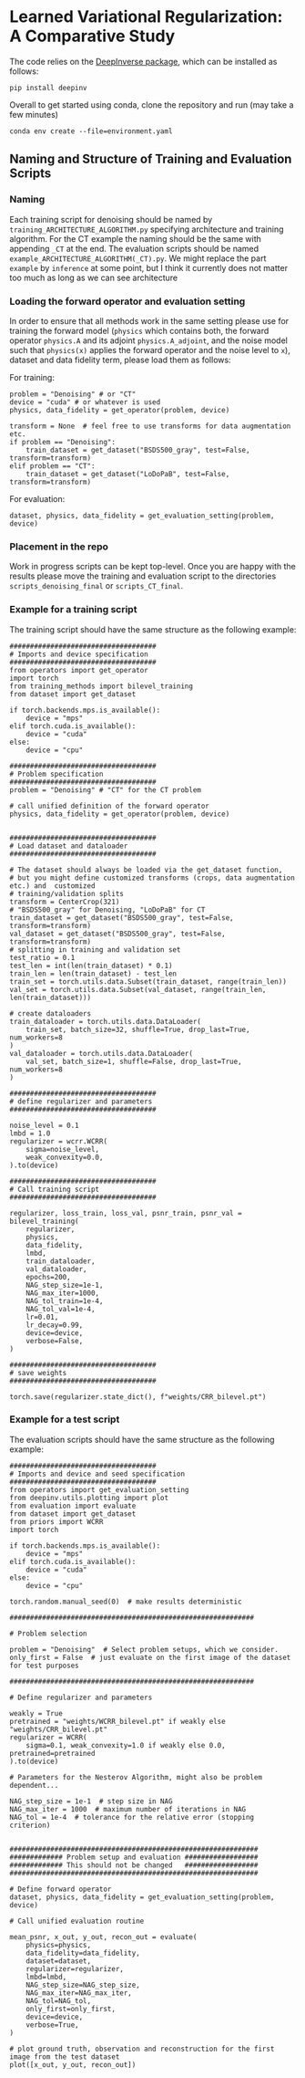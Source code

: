 # Learned Variational Regularization: A Comparative Study 

The code relies on the [DeepInverse package](https://deepinv.github.io), which can be installed as follows:

```
pip install deepinv
```
Overall to get started using conda, clone the repository and run (may take a few minutes)
```
conda env create --file=environment.yaml
```

## Naming and Structure of Training and Evaluation Scripts

### Naming

Each training script for denoising should be named by `training_ARCHITECTURE_ALGORITHM.py` specifying architecture and training algorithm. For the CT example the naming should be the same with appending `_CT` at the end. The evaluation scripts should be named `example_ARCHITECTURE_ALGORITHM(_CT).py`. We might replace the part `example` by `inference` at some point, but I think it currently does not matter too much as long as we can see architecture 

### Loading the forward operator and evaluation setting

In order to ensure that all methods work in the same setting please use for training the forward model (`physics` which contains both, the forward operator `physics.A` and its adjoint `physics.A_adjoint`, and the noise model such that `physics(x)` applies the forward operator and the noise level to `x`), dataset and data fidelity term, please load them as follows:

For training:
```
problem = "Denoising" # or "CT"
device = "cuda" # or whatever is used
physics, data_fidelity = get_operator(problem, device)

transform = None  # feel free to use transforms for data augmentation etc.
if problem == "Denoising":
	train_dataset = get_dataset("BSDS500_gray", test=False, transform=transform) 
elif problem == "CT":
	train_dataset = get_dataset("LoDoPaB", test=False, transform=transform) 
```

For evaluation:
```
dataset, physics, data_fidelity = get_evaluation_setting(problem, device)
```

### Placement in the repo

Work in progress scripts can be kept top-level. Once you are happy with the results please move the training and evaluation script to the directories `scripts_denoising_final` or `scripts_CT_final`.

### Example for a training script

The training script should have the same structure as the following example:
```
####################################
# Imports and device specification
####################################
from operators import get_operator
import torch
from training_methods import bilevel_training
from dataset import get_dataset

if torch.backends.mps.is_available():
    device = "mps"
elif torch.cuda.is_available():
    device = "cuda"
else:
    device = "cpu"

####################################
# Problem specification
####################################
problem = "Denoising" # "CT" for the CT problem

# call unified definition of the forward operator
physics, data_fidelity = get_operator(problem, device)


####################################
# Load dataset and dataloader
####################################

# The dataset should always be loaded via the get_dataset function,
# but you might define customized transforms (crops, data augmentation etc.) and  customized
# training/validation splits
transform = CenterCrop(321)
# "BSDS500_gray" for Denoising, "LoDoPaB" for CT
train_dataset = get_dataset("BSDS500_gray", test=False, transform=transform) 
val_dataset = get_dataset("BSDS500_gray", test=False, transform=transform)
# splitting in training and validation set
test_ratio = 0.1
test_len = int(len(train_dataset) * 0.1)
train_len = len(train_dataset) - test_len
train_set = torch.utils.data.Subset(train_dataset, range(train_len))
val_set = torch.utils.data.Subset(val_dataset, range(train_len, len(train_dataset)))

# create dataloaders
train_dataloader = torch.utils.data.DataLoader(
    train_set, batch_size=32, shuffle=True, drop_last=True, num_workers=8
)
val_dataloader = torch.utils.data.DataLoader(
    val_set, batch_size=1, shuffle=False, drop_last=True, num_workers=8
)

####################################
# define regularizer and parameters
####################################

noise_level = 0.1
lmbd = 1.0
regularizer = wcrr.WCRR(
    sigma=noise_level,
    weak_convexity=0.0,
).to(device)

####################################
# Call training script
####################################

regularizer, loss_train, loss_val, psnr_train, psnr_val = bilevel_training(
    regularizer,
    physics,
    data_fidelity,
    lmbd,
    train_dataloader,
    val_dataloader,
    epochs=200,
    NAG_step_size=1e-1,
    NAG_max_iter=1000,
    NAG_tol_train=1e-4,
    NAG_tol_val=1e-4,
    lr=0.01,
    lr_decay=0.99,
    device=device,
    verbose=False,
)

####################################
# save weights
####################################

torch.save(regularizer.state_dict(), f"weights/CRR_bilevel.pt")
```

### Example for a test script

The evaluation scripts should have the same structure as the following example:
```
####################################
# Imports and device and seed specification
####################################
from operators import get_evaluation_setting
from deepinv.utils.plotting import plot
from evaluation import evaluate
from dataset import get_dataset
from priors import WCRR
import torch

if torch.backends.mps.is_available():
    device = "mps"
elif torch.cuda.is_available():
    device = "cuda"
else:
    device = "cpu"

torch.random.manual_seed(0)  # make results deterministic

############################################################

# Problem selection

problem = "Denoising"  # Select problem setups, which we consider.
only_first = False  # just evaluate on the first image of the dataset for test purposes

############################################################

# Define regularizer and parameters

weakly = True
pretrained = "weights/WCRR_bilevel.pt" if weakly else "weights/CRR_bilevel.pt"
regularizer = WCRR(
    sigma=0.1, weak_convexity=1.0 if weakly else 0.0, pretrained=pretrained
).to(device)

# Parameters for the Nesterov Algorithm, might also be problem dependent...

NAG_step_size = 1e-1  # step size in NAG
NAG_max_iter = 1000  # maximum number of iterations in NAG
NAG_tol = 1e-4  # tolerance for the relative error (stopping criterion)


#############################################################
############# Problem setup and evaluation ##################
############# This should not be changed   ##################
#############################################################

# Define forward operator
dataset, physics, data_fidelity = get_evaluation_setting(problem, device)

# Call unified evaluation routine

mean_psnr, x_out, y_out, recon_out = evaluate(
    physics=physics,
    data_fidelity=data_fidelity,
    dataset=dataset,
    regularizer=regularizer,
    lmbd=lmbd,
    NAG_step_size=NAG_step_size,
    NAG_max_iter=NAG_max_iter,
    NAG_tol=NAG_tol,
    only_first=only_first,
    device=device,
    verbose=True,
)

# plot ground truth, observation and reconstruction for the first image from the test dataset
plot([x_out, y_out, recon_out])

```


